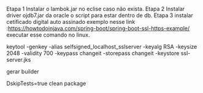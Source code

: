 Etapa 1 
  Instalar o lambok.jar no eclise caso não exista.
Etapa 2
 Instalar driver ojdb7.jar da oracle o script para estar dentro de db.
Etapa 3
 instalar cetificado digital auto assinado exemplo nesse link :https://howtodoinjava.com/spring-boot/spring-boot-ssl-https-example/
 executar esse comando no linux.

keytool -genkey -alias selfsigned_localhost_sslserver -keyalg RSA -keysize 2048 -validity 700 -keypass changeit -storepass changeit -keystore ssl-server.jks


gerar builder 

DskipTests=true clean package

